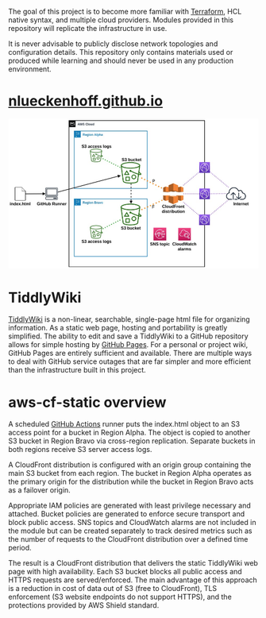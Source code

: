 The goal of this project is to become more familiar with [Terraform](https://www.terraform.io/), HCL native syntax, and multiple cloud providers. Modules provided in this repository will replicate the infrastructure in use.

It is never advisable to publicly disclose network topologies and configuration details. This repository only contains materials used or produced while learning and should never be used in any production environment.

# [nlueckenhoff.github.io](https://nlueckenhoff.github.io)
![alt text](./wiki-topology.jpg "nlueckenhoff.github.io")

# TiddlyWiki
[TiddlyWiki](https://tiddlywiki.com/) is a non-linear, searchable, single-page html file for organizing information. As a static web page, hosting and portability is greatly simplified. The ability to edit and save a TiddlyWiki to a GitHub repository allows for simple hosting by [GitHub Pages](https://pages.github.com/). For a personal or project wiki, GitHub Pages are entirely sufficient and available. There are multiple ways to deal with GitHub service outages that are far simpler and more efficient than the infrastructure built in this project.

# aws-cf-static overview
A scheduled [GitHub Actions](https://github.com/features/actions) runner puts the index.html object to an S3 access point for a bucket in Region Alpha. The object is copied to another S3 bucket in Region Bravo via cross-region replication. Separate buckets in both regions receive S3 server access logs.

A CloudFront distribution is configured with an origin group containing the main S3 bucket from each region. The bucket in Region Alpha operates as the primary origin for the distribution while the bucket in Region Bravo acts as a failover origin.

Appropriate IAM policies are generated with least privilege necessary and attached. Bucket policies are generated to enforce secure transport and block public access. SNS topics and CloudWatch alarms are not included in the module but can be created separately to track desired metrics such as the number of requests to the CloudFront distribution over a defined time period.

The result is a CloudFront distribution that delivers the static TiddlyWiki web page with high availability. Each S3 bucket blocks all public access and HTTPS requests are served/enforced. The main advantage of this approach is a reduction in cost of data out of S3 (free to CloudFront), TLS enforcement (S3 website endpoints do not support HTTPS), and the protections provided by AWS Shield standard.

